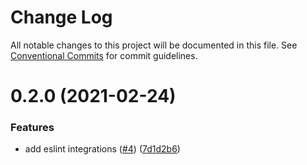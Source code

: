 # Change Log

All notable changes to this project will be documented in this file.
See [Conventional Commits](https://conventionalcommits.org) for commit guidelines.

# 0.2.0 (2021-02-24)


### Features

* add eslint integrations ([#4](https://github.com/taogilaaa/tscripts/issues/4)) ([7d1d2b6](https://github.com/taogilaaa/tscripts/commit/7d1d2b6d8ecd165375b0d0fbd3b02918712ea6e9))

